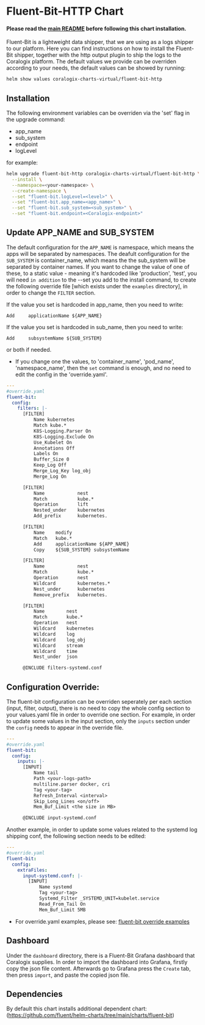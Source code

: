 # Fluent-Bit-HTTP Chart
#### Please read the [main README](https://github.com/coralogix/eng-integrations/blob/master/README.md) before following this chart installation.

Fluent-Bit is a lightweight data shipper, that we are using as a logs shipper to our platform.
Here you can find instructions on how to install the Fluent-Bit shipper, together with the http output plugin to ship the logs to the Coralogix platform.
The default values we provide can be overriden according to your needs, the default values can be showed by running:
```bash
helm show values coralogix-charts-virtual/fluent-bit-http
```

## Installation
The following environment variables can be overriden via the 'set' flag in the upgrade command:
* app_name
* sub_system
* endpoint
* logLevel

for example:
```bash
helm upgrade fluent-bit-http coralogix-charts-virtual/fluent-bit-http \
  --install \
  --namespace=<your-namespace> \
  --create-namespace \
  --set "fluent-bit.logLevel=<level>" \
  --set "fluent-bit.app_name=<app_name>" \
  --set "fluent-bit.sub_system=<sub_system>" \
  --set "fluent-bit.endpoint=<Coralogix-endpoint>"
```

## Update APP_NAME and SUB_SYSTEM
The default configuration for the `APP_NAME` is namespace, which means the apps will be separated by namespaces.
The deafult configuration for the `SUB_SYSTEM` is container_name, which means the the sub_system will be separated by container names.
If you want to change the value of one of these, to a static value - meaning it's hardcoded like 'production', 'test', you will need `in addition` to the --set you add to the install command, to create the following override file [which exists under the `examples` directory], in order to change the `FILTER` section. 

If the value you set is hardcoded in app_name, then you need to write:
```
Add     applicationName ${APP_NAME}
```

If the value you set is hardcoded in sub_name, then you need to write:
```
Add     subsystemName ${SUB_SYSTEM}
```

or both if needed.

* If you change one the values, to 'container_name', 'pod_name', 'namespace_name', then the `set` command is enough, and no need to edit the config in the 'override.yaml'.

```yaml
---
#override.yaml
fluent-bit: 
  config:
    filters: |-
      [FILTER]
          Name kubernetes
          Match kube.*
          K8S-Logging.Parser On
          K8S-Logging.Exclude On
          Use_Kubelet On
          Annotations Off
          Labels On
          Buffer_Size 0
          Keep_Log Off
          Merge_Log_Key log_obj
          Merge_Log On

      [FILTER]
          Name            nest
          Match           kube.*
          Operation       lift
          Nested_under    kubernetes
          Add_prefix      kubernetes.

      [FILTER]
          Name    modify
          Match   kube.*
          Add     applicationName ${APP_NAME}
          Copy    ${SUB_SYSTEM} subsystemName 

      [FILTER]
          Name            nest
          Match           kube.*
          Operation       nest
          Wildcard        kubernetes.*
          Nest_under      kubernetes
          Remove_prefix   kubernetes.

      [FILTER]
          Name        nest
          Match       kube.*
          Operation   nest
          Wildcard    kubernetes
          Wildcard    log
          Wildcard    log_obj
          Wildcard    stream
          Wildcard    time
          Nest_under  json

      @INCLUDE filters-systemd.conf
```

## Configuration Override: 
The fluent-bit configuration can be overriden seperately per each section (input, filter, output), there is no need to copy the whole config section to your values.yaml file in order to override one section. For example, in order to update some values in the input section, only the `inputs` section under the `config` needs to appear in the override file. 
```yaml
---
#override.yaml
fluent-bit: 
  config:
    inputs: |-
      [INPUT]
          Name tail
          Path <your-logs-path>
          multiline.parser docker, cri
          Tag <your-tag>
          Refresh_Interval <interval>
          Skip_Long_Lines <on/off>
          Mem_Buf_Limit <the size in MB>

      @INCLUDE input-systemd.conf
```

Another example, in order to update some values related to the systemd log shipping conf, the following section needs to be edited:
```yaml
---
#override.yaml
fluent-bit:
  config:
    extraFiles:
      input-systemd.conf: |-
        [INPUT]
            Name systemd
            Tag <your-tag>
            Systemd_Filter _SYSTEMD_UNIT=kubelet.service
            Read_From_Tail On
            Mem_Buf_Limit 5MB
```

* For override.yaml examples, please see: [fluent-bit override examples](https://github.com/coralogix/eng-integrations/blob/master/fluent-bit/examples)

## Dashboard
Under the `dashboard` directory, there is a Fluent-Bit Grafana dashboard that Coralogix supplies.
In order to import the dashboard into Grafana, firstly copy the json file content.
Afterwards go to Grafana press the `Create` tab, then press `import`, and paste the copied json file.

## Dependencies
By default this chart installs additional dependent chart:
(https://github.com/fluent/helm-charts/tree/main/charts/fluent-bit)
